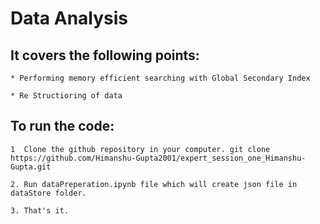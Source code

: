  # Data Analysis
   
## It covers the following points:
 
    * Performing memory efficient searching with Global Secondary Index
    
    * Re Structioring of data

 ## To run the code:
 
    1  Clone the github repository in your computer. git clone https://github.com/Himanshu-Gupta2001/expert_session_one_Himanshu-Gupta.git
    
    2. Run dataPreperation.ipynb file which will create json file in dataStore folder.
    
    3. That's it.

